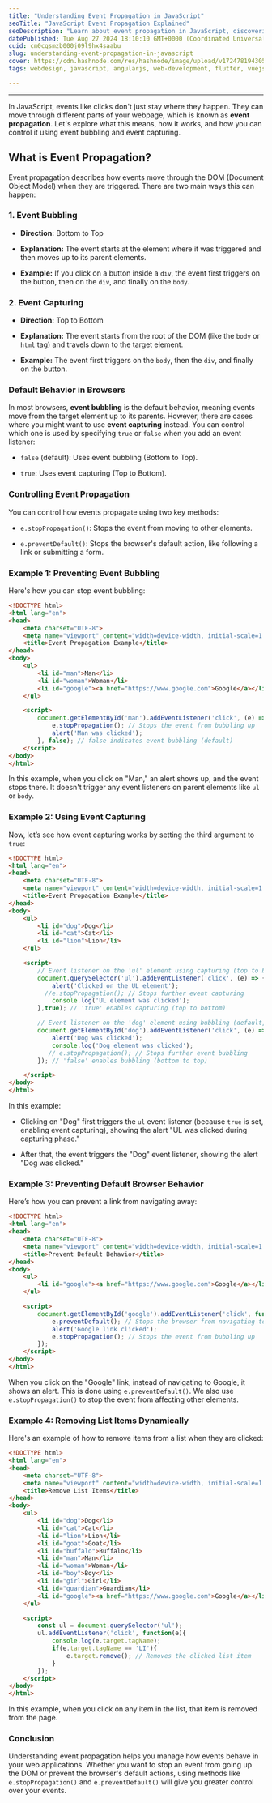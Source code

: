 ```yaml
---
title: "Understanding Event Propagation in JavaScript"
seoTitle: "JavaScript Event Propagation Explained"
seoDescription: "Learn about event propagation in JavaScript, discovering how event bubbling and event capturing work and how to control them"
datePublished: Tue Aug 27 2024 18:10:10 GMT+0000 (Coordinated Universal Time)
cuid: cm0cqsmzb000j09l9hx4saabu
slug: understanding-event-propagation-in-javascript
cover: https://cdn.hashnode.com/res/hashnode/image/upload/v1724781943058/6b8d143f-829f-4555-a4cd-929805711d6c.png
tags: webdesign, javascript, angularjs, web-development, flutter, vuejs, reactjs, nextjs, reacthooks, event-propagation, event-handling, eventbubbling, event-capturing, keyboard-events-in-javascript, event-capturing-and-event-bubbling-in-javascript

---
```


---

In JavaScript, events like clicks don't just stay where they happen. They can move through different parts of your webpage, which is known as **event propagation**. Let's explore what this means, how it works, and how you can control it using event bubbling and event capturing.

## What is Event Propagation?

Event propagation describes how events move through the DOM (Document Object Model) when they are triggered. There are two main ways this can happen:

### 1\. Event Bubbling

* **Direction:** Bottom to Top
    
* **Explanation:** The event starts at the element where it was triggered and then moves up to its parent elements.
    
* **Example:** If you click on a button inside a `div`, the event first triggers on the button, then on the `div`, and finally on the `body`.
    

### 2\. Event Capturing

* **Direction:** Top to Bottom
    
* **Explanation:** The event starts from the root of the DOM (like the `body` or `html` tag) and travels down to the target element.
    
* **Example:** The event first triggers on the `body`, then the `div`, and finally on the button.
    

### Default Behavior in Browsers

In most browsers, **event bubbling** is the default behavior, meaning events move from the target element up to its parents. However, there are cases where you might want to use **event capturing** instead. You can control which one is used by specifying `true` or `false` when you add an event listener:

* `false` (default): Uses event bubbling (Bottom to Top).
    
* `true`: Uses event capturing (Top to Bottom).
    

### Controlling Event Propagation

You can control how events propagate using two key methods:

* `e.stopPropagation()`: Stops the event from moving to other elements.
    
* `e.preventDefault()`: Stops the browser's default action, like following a link or submitting a form.
    

### Example 1: Preventing Event Bubbling

Here's how you can stop event bubbling:

```html
<!DOCTYPE html>
<html lang="en">
<head>
    <meta charset="UTF-8">
    <meta name="viewport" content="width=device-width, initial-scale=1.0">
    <title>Event Propagation Example</title>
</head>
<body>
    <ul>
        <li id="man">Man</li>
        <li id="woman">Woman</li>
        <li id="google"><a href="https://www.google.com">Google</a></li>
    </ul>

    <script>
        document.getElementById('man').addEventListener('click', (e) => {
            e.stopPropagation(); // Stops the event from bubbling up
            alert('Man was clicked');
        }, false); // false indicates event bubbling (default)
    </script>
</body>
</html>
```

In this example, when you click on "Man," an alert shows up, and the event stops there. It doesn't trigger any event listeners on parent elements like `ul` or `body`.

### Example 2: Using Event Capturing

Now, let’s see how event capturing works by setting the third argument to `true`:

```html
<!DOCTYPE html>
<html lang="en">
<head>
    <meta charset="UTF-8">
    <meta name="viewport" content="width=device-width, initial-scale=1.0">
    <title>Event Propagation Example</title>
</head>
<body>
    <ul>
        <li id="dog">Dog</li>
        <li id="cat">Cat</li>
        <li id="lion">Lion</li>
    </ul>

    <script>
        // Event listener on the 'ul' element using capturing (top to bottom)
        document.querySelector('ul').addEventListener('click', (e) => {
            alert('Clicked on the UL element');
          //e.stopPropagation(); // Stops further event capturing
            console.log('UL element was clicked');
        },true); // 'true' enables capturing (top to bottom)

        // Event listener on the 'dog' element using bubbling (default, bottom to top)
        document.getElementById('dog').addEventListener('click', (e) => {
            alert('Dog was clicked');
            console.log('Dog element was clicked');
           // e.stopPropagation(); // Stops further event bubbling
        }); // 'false' enables bubbling (bottom to top)

    </script>
</body>
</html>
```

In this example:

* Clicking on "Dog" first triggers the `ul` event listener (because `true` is set, enabling event capturing), showing the alert "UL was clicked during capturing phase."
    
* After that, the event triggers the "Dog" event listener, showing the alert "Dog was clicked."
    

### Example 3: Preventing Default Browser Behavior

Here’s how you can prevent a link from navigating away:

```html
<!DOCTYPE html>
<html lang="en">
<head>
    <meta charset="UTF-8">
    <meta name="viewport" content="width=device-width, initial-scale=1.0">
    <title>Prevent Default Behavior</title>
</head>
<body>
    <ul>
        <li id="google"><a href="https://www.google.com">Google</a></li>
    </ul>

    <script>
        document.getElementById('google').addEventListener('click', function(e) {
            e.preventDefault(); // Stops the browser from navigating to the URL
            alert('Google link clicked');
            e.stopPropagation(); // Stops the event from bubbling up
        });
    </script>
</body>
</html>
```

When you click on the "Google" link, instead of navigating to Google, it shows an alert. This is done using `e.preventDefault()`. We also use `e.stopPropagation()` to stop the event from affecting other elements.

### Example 4: Removing List Items Dynamically

Here's an example of how to remove items from a list when they are clicked:

```html
<!DOCTYPE html>
<html lang="en">
<head>
    <meta charset="UTF-8">
    <meta name="viewport" content="width=device-width, initial-scale=1.0">
    <title>Remove List Items</title>
</head>
<body>
    <ul>
        <li id="dog">Dog</li>
        <li id="cat">Cat</li>
        <li id="lion">Lion</li>
        <li id="goat">Goat</li>
        <li id="buffalo">Buffalo</li>
        <li id="man">Man</li>
        <li id="woman">Woman</li>
        <li id="boy">Boy</li>
        <li id="girl">Girl</li>
        <li id="guardian">Guardian</li>
        <li id="google"><a href="https://www.google.com">Google</a></li>
    </ul>

    <script>
        const ul = document.querySelector('ul');
        ul.addEventListener('click', function(e){
            console.log(e.target.tagName);
            if(e.target.tagName == 'LI'){
                e.target.remove(); // Removes the clicked list item
            }
        });
    </script>
</body>
</html>
```

In this example, when you click on any item in the list, that item is removed from the page.

### Conclusion

Understanding event propagation helps you manage how events behave in your web applications. Whether you want to stop an event from going up the DOM or prevent the browser's default actions, using methods like `e.stopPropagation()` and `e.preventDefault()` will give you greater control over your events.